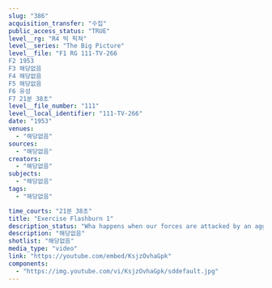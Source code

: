 ```yaml
---
slug: "386"
acquisition_transfer: "수집"
public_access_status: "TRUE"
level__rg: "R4 빅 픽쳐"
level__series: "The Big Picture"
level__file: "F1 RG 111-TV-266
F2 1953
F3 해당없음
F4 해당없음
F5 해당없음
F6 유성
F7 21분 38초"
level__file_number: "111"
level__local_identifier: "111-TV-266"
date: "1953"
venues: 
  - "해당없음"
sources: 
  - "해당없음"
creators: 
  - "해당없음"
subjects: 
  - "해당없음"
tags: 
  - "해당없음"

time_courts: "21분 38초"
title: "Exercise Flashburn 1"
description_status: "Wha happens when our forces are attacked by an aggressor and the role and employment of modern weapons of war."
description: "해당없음"
shotlist: "해당없음"
media_type: "video"
link: "https://youtube.com/embed/KsjzOvhaGpk"
components: 
  - "https://img.youtube.com/vi/KsjzOvhaGpk/sddefault.jpg"
---
```

